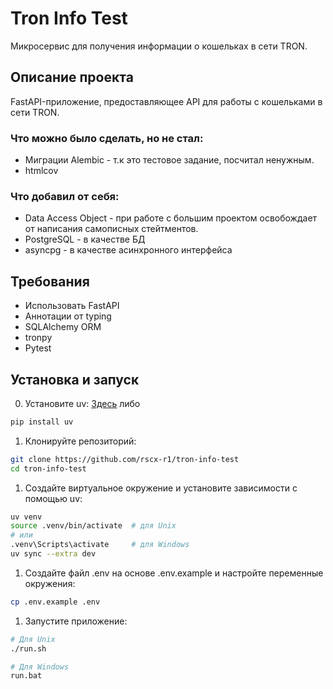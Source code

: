 # Tron Info Test

Микросервис для получения информации о кошельках в сети TRON.

## Описание проекта

FastAPI-приложение, предоставляющее API для работы с кошельками в сети TRON. 

### Что можно было сделать, но не стал:

- Миграции Alembic - т.к это тестовое задание, посчитал ненужным.
- htmlcov

### Что добавил от себя:

- Data Access Object - при работе с большим проектом освобождает от написания самописных стейтментов.
- PostgreSQL - в качестве БД
- asyncpg - в качестве асинхронного интерфейса

## Требования

- Использовать FastAPI
- Аннотации от typing
- SQLAlchemy ORM
- tronpy
- Pytest


## Установка и запуск

0. Установите uv:
[Здесь](https://docs.astral.sh/uv/getting-started/installation/)
либо
```bash
pip install uv
```

1. Клонируйте репозиторий:
```bash
git clone https://github.com/rscx-r1/tron-info-test
cd tron-info-test
```

1. Создайте виртуальное окружение и установите зависимости с помощью uv:
```bash
uv venv
source .venv/bin/activate  # для Unix
# или
.venv\Scripts\activate     # для Windows
uv sync --extra dev
```

1. Создайте файл .env на основе .env.example и настройте переменные окружения:
```bash
cp .env.example .env
```

1. Запустите приложение:
```bash
# Для Unix
./run.sh

# Для Windows
run.bat
```